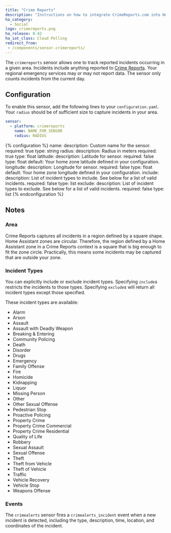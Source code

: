 ```yaml
---
title: "Crime Reports"
description: "Instructions on how to integrate CrimeReports.com into Home Assistant."
ha_category:
  - Social
logo: crimereports.png
ha_release: 0.42
ha_iot_class: Cloud Polling
redirect_from:
 - /components/sensor.crimereports/
---
```


The `crimereports` sensor allows one to track reported incidents occurring in a given area. Incidents include anything reported to [Crime Reports](https://www.crimereports.com). Your regional emergency services may or may not report data. The sensor only counts incidents from the current day.

## Configuration

To enable this sensor, add the following lines to your `configuration.yaml`. Your `radius` should be of sufficient size to capture incidents in your area.

```yaml
sensor:
  - platform: crimereports
    name: NAME_FOR_SENSOR
    radius: RADIUS
```

{% configuration %}
name:
  description: Custom name for the sensor.
  required: true
  type: string
radius:
  description: Radius in meters
  required: true
  type: float
latitude:
  description: Latitude for sensor.
  required: false
  type: float
  default: Your home zone latitude defined in your configuration.
longitude:
  description: Longitude for sensor.
  required: false
  type: float
  default: Your home zone longitude defined in your configuration.
include:
  description: List of incident types to include. See below for a list of valid incidents.
  required: false
  type: list
exclude:
  description: List of incident types to exclude. See below for a list of valid incidents.
  required: false
  type: list
{% endconfiguration %}


## Notes

### Area

Crime Reports captures all incidents in a region defined by a square shape. Home Assistant zones are circular. Therefore, the region defined by a Home Assistant zone in a Crime Reports context is a square that is big enough to fit the zone circle. Practically, this means some incidents may be captured that are outside your zone.

### Incident Types

You can explicitly include or exclude incident types. Specifying `include`s restricts the incidents to those types. Specifying `exclude`s will return all incident types except those specified.

These incident types are available:

- Alarm
- Arson
- Assault
- Assault with Deadly Weapon
- Breaking & Entering
- Community Policing
- Death
- Disorder
- Drugs
- Emergency
- Family Offense
- Fire
- Homicide
- Kidnapping
- Liquor
- Missing Person
- Other
- Other Sexual Offense
- Pedestrian Stop
- Proactive Policing
- Property Crime
- Property Crime Commercial
- Property Crime Residential
- Quality of Life
- Robbery
- Sexual Assault
- Sexual Offense
- Theft
- Theft from Vehicle
- Theft of Vehicle
- Traffic
- Vehicle Recovery
- Vehicle Stop
- Weapons Offense

### Events

The `crimealerts` sensor fires a `crimealerts_incident` event when a new incident is detected, including the type, description, time, location, and coordinates of the incident.
